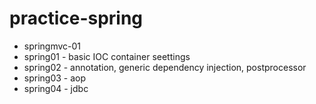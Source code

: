 # practice-spring
* springmvc-01 
* spring01 - basic IOC container seettings
* spring02 - annotation, generic dependency injection, postprocessor
* spring03 - aop
* spring04 - jdbc
